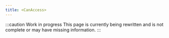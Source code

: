 ```yaml
---
title: <CanAccess>
---
```


:::caution Work in progress
This page is currently being rewritten and is not complete or may have missing information.
:::
